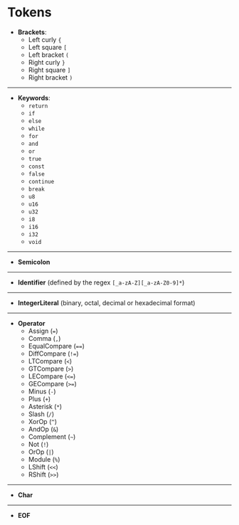 # Tokens

- **Brackets**:
    - Left curly `{`
    - Left square `[`
    - Left bracket `(`
    - Right curly `}`
    - Right square `]`
    - Right bracket `)`

---

- **Keywords**: 
    - `return`
    - `if`
    - `else`
    - `while`
    - `for`
    - `and`
    - `or`
    - `true`
    - `const`
    - `false`
    - `continue`
    - `break`
    - `u8`
    - `u16`
    - `u32`
    - `i8`
    - `i16`
    - `i32`
    - `void`

---

- **Semicolon**

---

- **Identifier** (defined by the regex `[_a-zA-Z][_a-zA-Z0-9]*`)

---

- **IntegerLiteral** (binary, octal, decimal or hexadecimal format)

---

- **Operator**
    - Assign (`=`)
    - Comma (`,`)
    - EqualCompare (`==`)
    - DiffCompare (`!=`)
    - LTCompare (`<`)
    - GTCompare (`>`)
    - LECompare (`<=`)
    - GECompare (`>=`)
    - Minus (`-`)
    - Plus (`+`)
    - Asterisk (`*`)
    - Slash (`/`)
    - XorOp (`^`)
    - AndOp (`&`)
    - Complement (`~`)
    - Not (`!`)
    - OrOp (`|`)
    - Module (`%`)
    - LShift (`<<`)
    - RShift (`>>`)
    
---

- **Char**

---

- **EOF**
